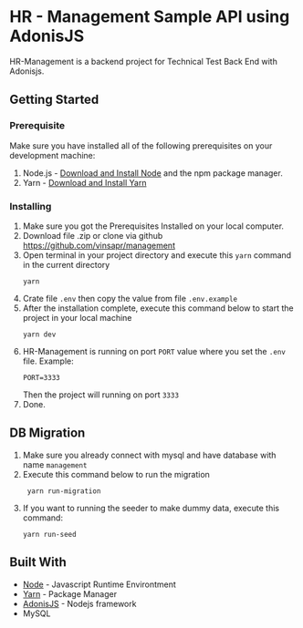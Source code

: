 # HR - Management Sample API using AdonisJS

HR-Management is a backend project for Technical Test Back End with Adonisjs.

## Getting Started
### Prerequisite

Make sure you have installed all of the following prerequisites on your development machine:

1. Node.js - [Download and Install Node](https://nodejs.org/en/download/) and the npm package manager.
2. Yarn - [Download and Install Yarn](https://classic.yarnpkg.com/en/docs/install/#windows-stable)

### Installing


1. Make sure you got the Prerequisites Installed on your local computer.
2. Download file .zip or clone via github https://github.com/vinsapr/management
3. Open terminal in your project directory and execute this `yarn` command in the current directory
    ```
    yarn
    ```
4. Crate file `.env` then copy the value from file `.env.example` 
5. After the installation complete, execute this command below to start the project in your local machine
    ```
    yarn dev
    ```
6. HR-Management is running on port `PORT` value where you set the `.env` file. Example:
    ```
    PORT=3333
    ```
    Then the project will running on port `3333`
7. Done.


## DB Migration

1. Make sure you already connect with mysql and have database with name `management`
2. Execute this command below to run the migration
    ```
     yarn run-migration
    ```
3. If you want to running the seeder to make dummy data, execute this command:
    ```
    yarn run-seed
    ```

## Built With

- [Node](https://nodejs.org/en/) - Javascript Runtime Environtment
- [Yarn](https://classic.yarnpkg.com/en/) - Package Manager
- [AdonisJS](https://adonisjs.com/) - Nodejs framework
- MySQL

